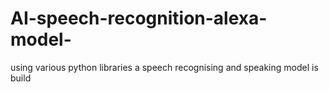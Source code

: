 # AI-speech-recognition-alexa-model-
using various python libraries a speech recognising and speaking model is build

